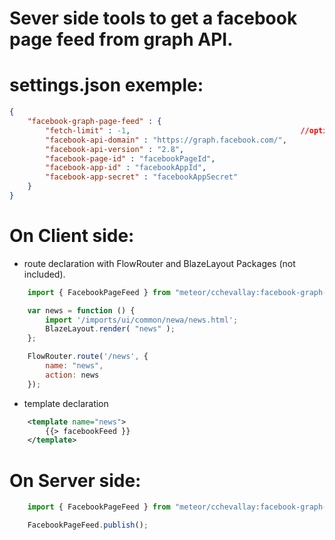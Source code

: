 # Sever side tools to get a facebook page feed from graph API.

# settings.json exemple:
```json
{
    "facebook-graph-page-feed" : {
        "fetch-limit" : -1,                                      //optional
        "facebook-api-domain" : "https://graph.facebook.com/",
        "facebook-api-version" : "2.8",
        "facebook-page-id" : "facebookPageId",
        "facebook-app-id" : "facebookAppId",
        "facebook-app-secret" : "facebookAppSecret"
    }
}
```

# On Client side:
- route declaration with FlowRouter and BlazeLayout Packages (not included).
```javascript
    import { FacebookPageFeed } from "meteor/cchevallay:facebook-graph-page-feed";

    var news = function () {
        import '/imports/ui/common/newa/news.html';
        BlazeLayout.render( "news" );
    };

    FlowRouter.route('/news', {
        name: "news",
        action: news
    });
```
- template declaration
```xml
    <template name="news">
        {{> facebookFeed }}
    </template>
```

# On Server side:
```javascript
    import { FacebookPageFeed } from "meteor/cchevallay:facebook-graph-page-feed";

    FacebookPageFeed.publish();
```
